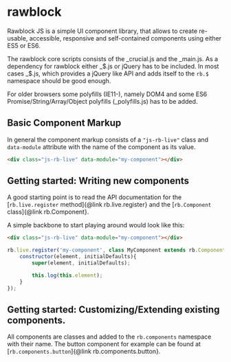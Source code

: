 rawblock
========

Rawblock JS is a simple UI component library, that allows to create re-usable, accessible, responsive and self-contained components using either ES5 or ES6.

The rawblock core scripts consists of the _crucial.js and the _main.js. As a dependency for rawblock either _$.js or jQuery has to be included. In most cases _$.js, which provides a jQuery like API and adds itself to the `rb.$` namespace should be good enough.

For older browsers some polyfills (IE11-), namely DOM4 and some ES6 Promise/String/Array/Object polyfills (_polyfills.js) has to be added.


Basic Component Markup
---------

In general the component markup consists of a `"js-rb-live"` class and `data-module` attribute with the name of the component as its value.

```html
<div class="js-rb-live" data-module="my-component"></div>
```

Getting started: Writing new components
---------

A good starting point is to read the API documentation for the [`rb.live.register` method]{@link rb.live.register} and the [`rb.Component` class]{@link rb.Component}.

A simple backbone to start playing around would look like this:

```html
<div class="js-rb-live" data-module="my-component"></div>
```

```js
rb.live.register('my-component', class MyComponent extends rb.Component {
    constructor(element, initialDefaults){
        super(element, initialDefaults);

        this.log(this.element);
    }
});
```

Getting started: Customizing/Extending existing components.
---------

All components are classes and added to the `rb.components` namespace with their name. The button component for example can be found at [`rb.components.button`]{@link rb.components.button}.
